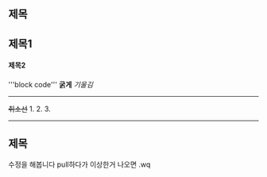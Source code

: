 ## 제목

## 제목1

#### 제목2

'''block code'''
**굵게**
*기울김*

***
~~취소선~~
1.
2.
3.

***

## 제목
수정을 해봅니다
pull하다가
이상한거 나오면 .wq

